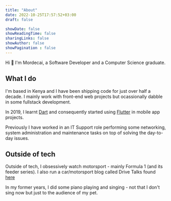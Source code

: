 ```yaml
---
title: "About"
date: 2022-10-25T17:57:52+03:00
draft: false

showDate: false
showReadingTime: false
sharingLinks: false
showAuthor: false
showPagination : false
---
```


Hi 👋 I'm Mordecai, a Software Developer and a Computer Science graduate.
<!--more-->

## What I do

I'm based in Kenya and I have been shipping code for just over half a decade. I mainly work with front-end web projects but ocassionally dabble in some fullstack development.

In 2019, I learnt [Dart][dart] and consequently started using [Flutter][flutter] in mobile app projects.

Previously I have worked in an IT Support role performing some networking, system administration and maintenance tasks on top of solving the day-to-day issues.

## Outside of tech

Outside of tech, I obsessively watch motorsport - mainly Formula 1 (and its feeder series). I also run a car/motorsport blog called Drive Talks found [here][drivetalks]

In my former years, I did some piano playing and singing - not that I don't sing now but just to the audience of my pet.

<!-- organise alphabetically -->
[dart]: https://dart.dev "A client-optimized language for fast apps on any platform"
[drivetalks]: https://drivetalks.car.blog "A car/motorsport blog "
[flutter]: https://flutter.dev "An open-source cross-platform UI software development kit created by Google."
